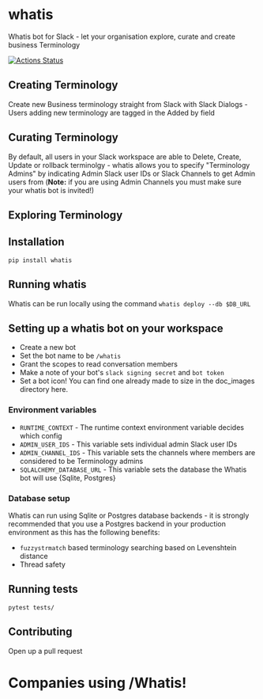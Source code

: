 # whatis
Whatis bot for Slack - let your organisation explore, curate and create business Terminology

[![Actions Status](https://github.com/wooddar/whatis/workflows/Python+application/badge.svg)](https://github.com/wooddar/whatis/actions)


## Creating Terminology
Create new Business terminology straight from Slack with Slack Dialogs - Users adding new terminology are tagged in the Added by field

## Curating Terminology
By default, all users in your Slack workspace are able to Delete, Create, Update or rollback terminolgy - whatis allows you to specify "Terminology Admins" by indicating Admin Slack user IDs or Slack Channels to get Admin users from (**Note:** if you are using Admin Channels you must make sure your whatis bot is invited!)

## Exploring Terminology



## Installation 
`pip install whatis`

## Running whatis
Whatis can be run locally using the command `whatis deploy --db $DB_URL`

## Setting up a whatis bot on your workspace
- Create a new bot
- Set the bot name to be `/whatis`
- Grant the scopes to read conversation members
- Make a note of your bot's `slack signing secret` and `bot token`
- Set a bot icon! You can find one already made to size in the doc_images directory here.


### Environment variables
- `RUNTIME_CONTEXT` - The runtime context environment variable decides which config
- `ADMIN_USER_IDS` - This variable sets individual admin Slack user IDs
- `ADMIN_CHANNEL_IDS` - This variable sets the channels where members are considered to be Terminology admins
- `SQLALCHEMY_DATABASE_URL` - This variable sets the database the Whatis bot will use {Sqlite, Postgres}

### Database setup
Whatis can run using Sqlite or Postgres database backends - it is strongly recommended that you use a Postgres backend in your production environment as this has the following benefits:

- `fuzzystrmatch` based terminology searching based on Levenshtein distance
- Thread safety  

## Running tests 
`pytest tests/`

## Contributing
Open up a pull request

# Companies using /Whatis!